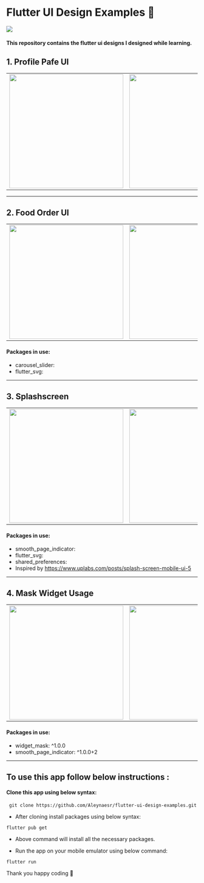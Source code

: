 # Flutter UI Design Examples 🎈
<a href="https://hits.seeyoufarm.com"><img src="https://hits.seeyoufarm.com/api/count/incr/badge.svg?url=https%3A%2F%2Fgithub.com%2Faleynaesr&count_bg=%23151515&title_bg=%23FF7BD4&icon=flutter.svg&icon_color=%2302D8FF&title=hits&edge_flat=false"/></a>

#### This repository contains the flutter ui designs I designed while learning.

## 1. Profile Pafe UI
 
 <table>
   <tbody>
      <tr>
         <td><img src="https://user-images.githubusercontent.com/45822686/154115536-9d54f2c0-6d2b-429a-9e35-10a635bb1c54.png" height=300pm></td>
         <td><img src="https://user-images.githubusercontent.com/45822686/154115542-be595235-6488-49ed-84d7-47957e546181.png" height=300pm></td>
         <td><img src="https://user-images.githubusercontent.com/45822686/154115553-10ad5235-7184-4769-9bc1-acbb6c431809.png"height=300pm></td>
      </tr>
   </tbody>
</table>
 
<hr> </hr>

## 2. Food Order UI

 <table>
   <tbody>
      <tr>
         <td><img src="https://user-images.githubusercontent.com/45822686/153002620-ea16f249-18ef-4391-8e5e-8e12469b7303.png" height=300pm></td>
         <td><img src="https://user-images.githubusercontent.com/45822686/153004094-6af7f1aa-346d-4646-827f-af4bc4ca56f7.png" height=300pm></td>
         <td><img src="https://user-images.githubusercontent.com/45822686/153004108-7806141f-e1ce-4384-a5d1-9629623f3fb7.png"height=300pm></td>
         <td><img src="https://user-images.githubusercontent.com/45822686/153003541-1021586d-72cb-4110-ac5f-7502b796ee5c.png" height=300pm></td>
         <td><img src="https://user-images.githubusercontent.com/45822686/153003549-458f65ef-87a9-46d4-a69e-761dfea13f5e.png"height=300pm></td>
      </tr>
   </tbody>
</table>

#### Packages in use:

* carousel_slider:
* flutter_svg:
 
<hr> </hr>

## 3. Splashscreen
 
 <table>
   <tbody>
      <tr>
         <td><img src="https://user-images.githubusercontent.com/45822686/154040518-a30ca38a-5721-4090-a886-a7aa41abb8fe.png" height=300pm></td>
         <td><img src="https://user-images.githubusercontent.com/45822686/154040528-944f6fd6-dd3f-42d3-9f73-2627e31894da.png" height=300pm></td>
         <td><img src="https://user-images.githubusercontent.com/45822686/154040540-876042c1-80fb-4cc9-931b-55f4a341406b.png"height=300pm></td>
         <td><img src="https://user-images.githubusercontent.com/45822686/154040545-7cec54ae-b16c-4fe7-8a3a-e865c2fb6870.png" height=300pm></td>
      </tr>
   </tbody>
</table>

#### Packages in use:

* smooth_page_indicator:  
* flutter_svg: 
* shared_preferences:  
* Inspired by https://www.uplabs.com/posts/splash-screen-mobile-ui-5
 
<hr> </hr>

## 4. Mask Widget Usage
 
 <table>
   <tbody>
      <tr>
         <td><img src="https://user-images.githubusercontent.com/45822686/154085505-af24db19-c2b0-4103-9981-2b11eb2bf4cd.png" height=300pm></td>
         <td><img src="https://user-images.githubusercontent.com/45822686/154085519-bc4bcca0-f4d7-463e-a7c4-af9c22f75426.png" height=300pm></td>
         <td><img src="https://user-images.githubusercontent.com/45822686/154085565-2f5ae2fe-10ab-45d7-9b4a-9b1da3a5744e.png"height=300pm></td>
         <td><img src="https://user-images.githubusercontent.com/45822686/154085602-6f4917ee-a885-4ac3-857c-429a0ecebbaa.png" height=300pm></td>
      </tr>
   </tbody>
</table>

#### Packages in use:

* widget_mask: ^1.0.0
* smooth_page_indicator: ^1.0.0+2
 
<hr> </hr>

## To use this app follow below instructions :
#### Clone this app using below syntax:

``` git clone https://github.com/Aleynaesr/flutter-ui-design-examples.git```

* After cloning install packages using below syntax:

``` flutter pub get ```

* Above command will install all the necessary packages.

* Run the app on your mobile emulator using below command:

``` flutter run ```

Thank you happy coding  🎈
